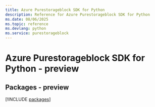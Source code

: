 ```yaml
---
title: Azure Purestorageblock SDK for Python
description: Reference for Azure Purestorageblock SDK for Python
ms.date: 08/06/2025
ms.topic: reference
ms.devlang: python
ms.service: purestorageblock
---
```

# Azure Purestorageblock SDK for Python - preview
## Packages - preview
[!INCLUDE [packages](purestorageblock-index.md)]